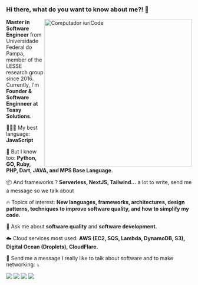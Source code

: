 ### Hi there, what do you want to know about me?! 👋

<!--
**yuryalencar/yuryalencar** is a ✨ _special_ ✨ repository because its `README.md` (this file) appears on your GitHub profile.

Here are some ideas to get you started:

- 🔭 I’m currently working on ...
- 🌱 I’m currently learning ...
- 👯 I’m looking to collaborate on ...
- 🤔 I’m looking for help with ...
- 💬 Ask me about ...
- 📫 How to reach me: ...
- 😄 Pronouns: ...
- ⚡ Fun fact: ...
-->

<img src="https://raw.githubusercontent.com/MicaelliMedeiros/micaellimedeiros/master/image/computer-illustration.png" min-width="400px" max-width="400px" width="400px" align="right" alt="Computador iuriCode">

<p align="left"> 
  <strong>Master in Software Engineer</strong> from Universidade Federal do Pampa, member of the LESSE research group since 2016. Currently, I'm <strong>Founder & Software Enginneer at Teasy Solutions</strong>.
</p>

<p align="left">
  👨🏻‍💻 My best language: <strong>JavaScript</strong>
</p>

<p align="left">
  🧠 But I know too: <strong>Python, GO, Ruby, PHP, Dart, JAVA, and MPS Base Language.</strong>
</p>

<p align="left">
  📦 And frameworks ? <strong>Serverless, NextJS, Tailwind...</strong> a lot to write, send me a message so we talk about
</p>

<p align="left">
  🔥  Topics of interest: <strong>New languages, frameworks, architectures, design patterns, techniques to improve software quality, and how to simplify my code.</strong>
</p>

<p align="left">
  💬  Ask me about <strong>software quality</strong> and <strong>software development.</strong>
</p>

<p align="left">
  ☁️ Cloud services most used: <strong>AWS (EC2, SQS, Lambda, DynamoDB, S3), Digital Ocean (Droplets), CloudFlare.</strong>
</p>

<p align="left">
  📱 Send me a message I really like to talk about software and to make networking: ⤵️
</p>

<p align="left">
  <a href="mailto:yuryalencar19@gmail.com?subject=GitHub Contact: Vamos conversar ?&body=Escreva%20aqui%20o%20motivo%20do%20seu%20contato%20%F0%9F%9A%80" target="_blank" alt="Gmail">
  <img src="https://img.shields.io/badge/-Gmail-FF0000?style=flat-square&labelColor=FF0000&logo=gmail&logoColor=white&link=yuryalencar19@gmail.com" /></a>

  <a href="https://www.linkedin.com/in/yurylima" target="_blank" alt="LinkedIn">
  <img src="https://img.shields.io/badge/-Linkedin-0e76a8?style=flat-square&logo=Linkedin&logoColor=white&link=[link](https://www.linkedin.com/in/yurylima)" /></a>

  <a href="https://api.whatsapp.com/send/?phone=5555984299770&text=GitHub+Contact%3A+%5BEscreva+o+motivo+do+contato%5D&type=phone_number&app_absent=0" target="_blank" alt="WhatsApp">
  <img src="https://img.shields.io/badge/-WhatsApp-25d366?style=flat-square&labelColor=25d366&logo=whatsapp&logoColor=white&link=API-DO-SEU-WHATSAPP"/></a>

  <a href="https://www.instagram.com/yuryalencar/" target="_blank" alt="Instagram">
  <img src="https://img.shields.io/badge/-Instagram-DF0174?style=flat-square&labelColor=DF0174&logo=instagram&logoColor=white&link=LINK-DO-SEU-INSTAGRAM"/></a>
</p>  
